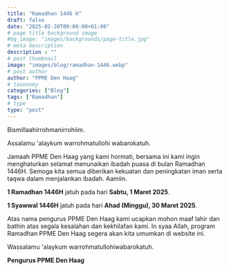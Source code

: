 ```yaml
---
title: "Ramadhan 1446 H"
draft: false
date: "2025-02-20T00:00:00+01:00"
# page title background image
#bg_image: "images/backgrounds/page-title.jpg"
# meta description
description : ""
# post thumbnail
image: "images/blog/ramadhan-1446.webp"
# post author
author: "PPME Den Haag"
# taxonomy
categories: ["Blog"]
tags: ["Ramadhan"]
# type
type: "post"
---
```


Bismillaahirrohmanirrohiim.

Assalamu 'alaykum warrohmatullohi wabarokatuh. 

Jamaah PPME Den Haag yang kami hormati, bersama ini kami ingin menghaturkan selamat menunaikan ibadah puasa di bulan Ramadhan 1446H. Semoga kita semua diberikan kekuatan dan peningkatan iman serta taqwa dalam menjalankan ibadah. Aamiin.

**1 Ramadhan 1446H** jatuh pada hari **Sabtu, 1 Maret 2025**.

**1 Syawwal 1446H** jatuh pada hari **Ahad (Minggu), 30 Maret 2025**.

Atas nama pengurus PPME Den Haag kami ucapkan mohon maaf lahir dan bathin atas segala kesalahan dan kekhilafan kami. In syaa Allah, program Ramadhan PPME Den Haag segera akan kita umumkan di website ini. 


Wassalamu 'alaykum warrohmatullohiwabarokatuh. 

**Pengurus PPME Den Haag**